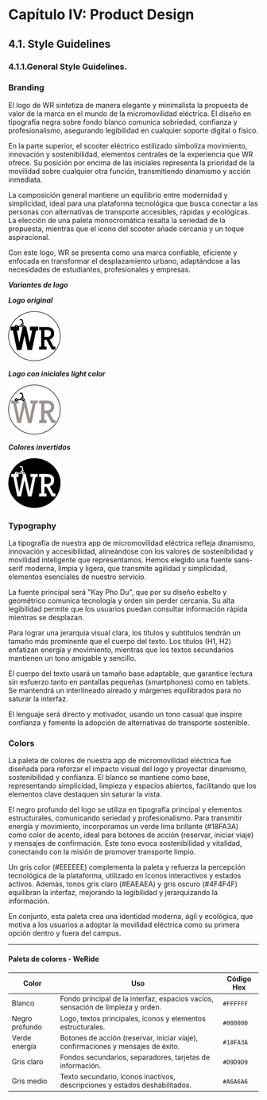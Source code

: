 # Capítulo IV: Product Design

## 4.1. Style Guidelines

### 4.1.1.General Style Guidelines.

<h3>Branding</h3>

El logo de WR sintetiza de manera elegante y minimalista la propuesta de valor de la marca en el mundo de la micromovilidad eléctrica. El diseño en tipografía negra sobre fondo blanco comunica sobriedad, confianza y profesionalismo, asegurando legibilidad en cualquier soporte digital o físico.

En la parte superior, el scooter eléctrico estilizado simboliza movimiento, innovación y sostenibilidad, elementos centrales de la experiencia que WR ofrece. Su posición por encima de las iniciales representa la prioridad de la movilidad sobre cualquier otra función, transmitiendo dinamismo y acción inmediata.

La composición general mantiene un equilibrio entre modernidad y simplicidad, ideal para una plataforma tecnológica que busca conectar a las personas con alternativas de transporte accesibles, rápidas y ecológicas. La elección de una paleta monocromática resalta la seriedad de la propuesta, mientras que el ícono del scooter añade cercanía y un toque aspiracional.

Con este logo, WR se presenta como una marca confiable, eficiente y enfocada en transformar el desplazamiento urbano, adaptándose a las necesidades de estudiantes, profesionales y empresas.

***Variantes de logo***

***Logo original***

![User Persona](/assets/chapter04/Logo1.png)

***Logo con iniciales light color***

![User Persona](/assets/chapter04/Logo3.png)

***Colores invertidos***

![User Persona](/assets/chapter04/Logo4.png)


<h3>Typography</h3>

La tipografía de nuestra app de micromovilidad eléctrica refleja dinamismo, innovación y accesibilidad, alineándose con los valores de sostenibilidad y movilidad inteligente que representamos. Hemos elegido una fuente sans-serif moderna, limpia y ligera, que transmite agilidad y simplicidad, elementos esenciales de nuestro servicio.

La fuente principal será "Kay Pho Du", que por su diseño esbelto y geométrico comunica tecnología y orden sin perder cercanía. Su alta legibilidad permite que los usuarios puedan consultar información rápida mientras se desplazan.

Para lograr una jerarquía visual clara, los títulos y subtítulos tendrán un tamaño más prominente que el cuerpo del texto. Los títulos (H1, H2) enfatizan energía y movimiento, mientras que los textos secundarios mantienen un tono amigable y sencillo.

El cuerpo del texto usará un tamaño base adaptable, que garantice lectura sin esfuerzo tanto en pantallas pequeñas (smartphones) como en tablets. Se mantendrá un interlineado aireado y márgenes equilibrados para no saturar la interfaz.

El lenguaje será directo y motivador, usando un tono casual que inspire confianza y fomente la adopción de alternativas de transporte sostenible.

<h3>Colors</h3>

La paleta de colores de nuestra app de micromovilidad eléctrica fue diseñada para reforzar el impacto visual del logo y proyectar dinamismo, sostenibilidad y confianza. El blanco se mantiene como base, representando simplicidad, limpieza y espacios abiertos, facilitando que los elementos clave destaquen sin saturar la vista.

El negro profundo del logo se utiliza en tipografía principal y elementos estructurales, comunicando seriedad y profesionalismo. Para transmitir energía y movimiento, incorporamos un verde lima brillante (#18FA3A) como color de acento, ideal para botones de acción (reservar, iniciar viaje) y mensajes de confirmación. Este tono evoca sostenibilidad y vitalidad, conectando con la misión de promover transporte limpio.

Un gris color (#EEEEEE) complementa la paleta y refuerza la percepción tecnológica de la plataforma, utilizado en íconos interactivos y estados activos. Además, tonos gris claro (#EAEAEA) y gris oscuro (#4F4F4F) equilibran la interfaz, mejorando la legibilidad y jerarquizando la información.

En conjunto, esta paleta crea una identidad moderna, ágil y ecológica, que motiva a los usuarios a adoptar la movilidad eléctrica como su primera opción dentro y fuera del campus.

---

#### Paleta de colores - WeRide

| **Color**        | **Uso**                                                                 | **Código Hex** |
|------------------|-------------------------------------------------------------------------|---------------|
| Blanco           | Fondo principal de la interfaz, espacios vacíos, sensación de limpieza y orden. | `#FFFFFF`     |
| Negro profundo   | Logo, textos principales, íconos y elementos estructurales.              | `#000000`     |
| Verde energía    | Botones de acción (reservar, iniciar viaje), confirmaciones y mensajes de éxito. | `#18FA3A`     |
| Gris claro       | Fondos secundarios, separadores, tarjetas de información.                | `#D9D9D9`     |
| Gris medio       | Texto secundario, íconos inactivos, descripciones y estados deshabilitados. | `#A6A6A6`     |


